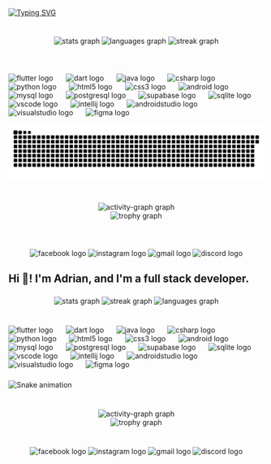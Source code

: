 <!-- INTRODUCTION -->
[![Typing SVG](https://readme-typing-svg.demolab.com?font=Intern&weight=900&size=35&duration=3000&pause=750&color=F1F1F1&vCenter=true&width=435&lines=Adrian;Full+Stack;Android;iOS)](https://git.io/typing-svg)
<!-- <h2 align="left">Hi! I'm Adrian, and I'm a full stack developer.</h2>

<!-- STATS -->
#
<div align="center">
  <img src="https://github-readme-stats.vercel.app/api?username=SenpaiAdri&hide_title=false&hide_rank=false&show_icons=true&include_all_commits=true&count_private=true&disable_animations=false&theme=github_dark&locale=en&hide_border=false" height="150" alt="stats graph"  />
  <img src="https://github-readme-stats.vercel.app/api/top-langs?username=SenpaiAdri&locale=en&hide_title=false&layout=compact&card_width=320&langs_count=5&theme=github_dark&hide_border=false" height="150" alt="languages graph"  
    />
  <img src="https://streak-stats.demolab.com?user=SenpaiAdri&locale=en&mode=daily&theme=github_dark&hide_border=false&border_radius=5" height="150" alt="streak graph"  />
</div>

###
#
<!-- SKILLS -->
<br clear="both">

<div align="left">
  <img src="https://cdn.jsdelivr.net/gh/devicons/devicon/icons/flutter/flutter-original.svg" height="60" alt="flutter logo"  />
  <img width="17" />
  <img src="https://cdn.jsdelivr.net/gh/devicons/devicon/icons/dart/dart-original.svg" height="60" alt="dart logo"  />
  <img width="17" />
  <img src="https://cdn.jsdelivr.net/gh/devicons/devicon/icons/java/java-original.svg" height="60" alt="java logo"  />
  <img width="17" />
  <img src="https://cdn.jsdelivr.net/gh/devicons/devicon/icons/csharp/csharp-original.svg" height="60" alt="csharp logo"  />
  <img width="17" />
  <img src="https://cdn.jsdelivr.net/gh/devicons/devicon/icons/python/python-original.svg" height="60" alt="python logo"  />
  <img width="17" />
  <img src="https://cdn.jsdelivr.net/gh/devicons/devicon/icons/html5/html5-original.svg" height="60" alt="html5 logo"  />
  <img width="17" />
  <img src="https://cdn.jsdelivr.net/gh/devicons/devicon/icons/css3/css3-original.svg" height="60" alt="css3 logo"  />
  <img width="17" />
  <img src="https://cdn.simpleicons.org/android/3DDC84" height="60" alt="android logo"  />
  <img width="17" />
  <img src="https://skillicons.dev/icons?i=mysql" height="60" alt="mysql logo"  />
  <img width="17" />
  <img src="https://skillicons.dev/icons?i=postgres" height="60" alt="postgresql logo"  />
  <img width="17" />
  <img src="https://skillicons.dev/icons?i=supabase" height="60" alt="supabase logo"  />
  <img width="17" />
  <img src="https://skillicons.dev/icons?i=sqlite" height="60" alt="sqlite logo"  />
  <img width="17" />
  <img src="https://skillicons.dev/icons?i=vscode" height="60" alt="vscode logo"  />
  <img width="17" />
  <img src="https://cdn.jsdelivr.net/gh/devicons/devicon/icons/intellij/intellij-original.svg" height="60" alt="intellij logo"  />
  <img width="17" />
  <img src="https://cdn.jsdelivr.net/gh/devicons/devicon/icons/androidstudio/androidstudio-original.svg" height="60" alt="androidstudio logo"  />
  <img width="17" />
  <img src="https://skillicons.dev/icons?i=visualstudio" height="60" alt="visualstudio logo"  />
  <img width="17" />
  <img src="https://skillicons.dev/icons?i=figma" height="60" alt="figma logo"  />
</div>

<!-- SNAKE -->

<br clear="both">

<div alight='left'>
  <picture aligh='left'>
    <source media="(prefers-color-scheme: dark)" srcset="https://raw.githubusercontent.com/SenpaiAdri/SenpaiAdri/output/github-snake-dark.svg" />
    <source media="(prefers-color-scheme: light)" srcset="https://raw.githubusercontent.com/SenpaiAdri/SenpaiAdri/output/github-snake.svg" />
    <img alt="github-snake" src="https://raw.githubusercontent.com/SenpaiAdri/SenpaiAdri/output/github-snake.svg" />
  </picture>
<div/>

<!-- ACTIVITY GRAPH -->
###
#
<div align="center">
  <img src="https://github-readme-activity-graph.vercel.app/graph?username=SenpaiAdri&radius=16&theme=github-dark-dimmed&area=true&order=5&hide_border=false&hide_title=false" height="300" alt="activity-graph graph" /> <br>
  <img src="https://github-profile-trophy.vercel.app?username=SenpaiAdri&theme=dracula&column=-1&row=1&margin-w=8&margin-h=8&no-bg=true&no-frame=false&order=4" height="150" alt="trophy graph"  />
</div>

<!-- SOCIAL MEDIA -->
#

<br clear="both">

<div align="center">
  <img src="https://raw.githubusercontent.com/maurodesouza/profile-readme-generator/master/src/assets/icons/social/facebook/default.svg" width="62" height="50" alt="facebook logo"  />
  <img src="https://raw.githubusercontent.com/maurodesouza/profile-readme-generator/master/src/assets/icons/social/instagram/default.svg" width="62" height="50" alt="instagram logo"  />
  <img src="https://raw.githubusercontent.com/maurodesouza/profile-readme-generator/master/src/assets/icons/social/gmail/default.svg" width="62" height="50" alt="gmail logo"  />
  <img src="https://raw.githubusercontent.com/maurodesouza/profile-readme-generator/master/src/assets/icons/social/discord/default.svg" width="62" height="50" alt="discord logo"  />
</div>



###
<h2 align="left">Hi 👋! I'm Adrian, and I'm a full stack developer.</h2>

###

<div align="center">
  <img src="https://github-readme-stats.vercel.app/api?username=SenpaiAdri&hide_title=false&hide_rank=false&show_icons=true&include_all_commits=true&count_private=true&disable_animations=false&theme=github_dark&locale=en&hide_border=false" height="150" alt="stats graph"  />
  <img src="https://streak-stats.demolab.com?user=SenpaiAdri&locale=en&mode=daily&theme=github_dark&hide_border=false&border_radius=5" height="150" alt="streak graph"  />
  <img src="https://github-readme-stats.vercel.app/api/top-langs?username=SenpaiAdri&locale=en&hide_title=false&layout=compact&card_width=320&langs_count=10&theme=github_dark&hide_border=false" height="150" alt="languages graph"  />
</div>

###

<br clear="both">

<div align="left">
  <img src="https://cdn.jsdelivr.net/gh/devicons/devicon/icons/flutter/flutter-original.svg" height="60" alt="flutter logo"  />
  <img width="17" />
  <img src="https://cdn.jsdelivr.net/gh/devicons/devicon/icons/dart/dart-original.svg" height="60" alt="dart logo"  />
  <img width="17" />
  <img src="https://cdn.jsdelivr.net/gh/devicons/devicon/icons/java/java-original.svg" height="60" alt="java logo"  />
  <img width="17" />
  <img src="https://cdn.jsdelivr.net/gh/devicons/devicon/icons/csharp/csharp-original.svg" height="60" alt="csharp logo"  />
  <img width="17" />
  <img src="https://cdn.jsdelivr.net/gh/devicons/devicon/icons/python/python-original.svg" height="60" alt="python logo"  />
  <img width="17" />
  <img src="https://cdn.jsdelivr.net/gh/devicons/devicon/icons/html5/html5-original.svg" height="60" alt="html5 logo"  />
  <img width="17" />
  <img src="https://cdn.jsdelivr.net/gh/devicons/devicon/icons/css3/css3-original.svg" height="60" alt="css3 logo"  />
  <img width="17" />
  <img src="https://cdn.simpleicons.org/android/3DDC84" height="60" alt="android logo"  />
  <img width="17" />
  <img src="https://skillicons.dev/icons?i=mysql" height="60" alt="mysql logo"  />
  <img width="17" />
  <img src="https://skillicons.dev/icons?i=postgres" height="60" alt="postgresql logo"  />
  <img width="17" />
  <img src="https://skillicons.dev/icons?i=supabase" height="60" alt="supabase logo"  />
  <img width="17" />
  <img src="https://skillicons.dev/icons?i=sqlite" height="60" alt="sqlite logo"  />
  <img width="17" />
  <img src="https://skillicons.dev/icons?i=vscode" height="60" alt="vscode logo"  />
  <img width="17" />
  <img src="https://cdn.jsdelivr.net/gh/devicons/devicon/icons/intellij/intellij-original.svg" height="60" alt="intellij logo"  />
  <img width="17" />
  <img src="https://cdn.jsdelivr.net/gh/devicons/devicon/icons/androidstudio/androidstudio-original.svg" height="60" alt="androidstudio logo"  />
  <img width="17" />
  <img src="https://skillicons.dev/icons?i=visualstudio" height="60" alt="visualstudio logo"  />
  <img width="17" />
  <img src="https://skillicons.dev/icons?i=figma" height="60" alt="figma logo"  />
</div>

###

<img src="https://raw.githubusercontent.com/SenpaiAdri/SenpaiAdri/output/snake.svg" alt="Snake animation" />

###

<br clear="both">

<div align="center">
  <img src="https://github-readme-activity-graph.vercel.app/graph?username=SenpaiAdri&radius=16&theme=github-dark-dimmed&area=true&order=5&hide_border=false&hide_title=false&custom_title=Contribution%20Graph" height="300" alt="activity-graph graph" /> <br>
  <img src="https://github-profile-trophy.vercel.app?username=SenpaiAdri&theme=dracula&column=-1&row=2&margin-w=15&margin-h=8&no-bg=true&no-frame=false&order=4" height="150" alt="trophy graph"  />
</div>

###

<br clear="both">

<div align="center">
  <img src="https://raw.githubusercontent.com/maurodesouza/profile-readme-generator/master/src/assets/icons/social/facebook/default.svg" width="62" height="50" alt="facebook logo"  />
  <img src="https://raw.githubusercontent.com/maurodesouza/profile-readme-generator/master/src/assets/icons/social/instagram/default.svg" width="62" height="50" alt="instagram logo"  />
  <img src="https://raw.githubusercontent.com/maurodesouza/profile-readme-generator/master/src/assets/icons/social/gmail/default.svg" width="62" height="50" alt="gmail logo"  />
  <img src="https://raw.githubusercontent.com/maurodesouza/profile-readme-generator/master/src/assets/icons/social/discord/default.svg" width="62" height="50" alt="discord logo"  />
</div>

###
